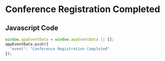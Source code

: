 # Conference Registration Completed

### 

## Javascript Code
```js
window.appEventData = window.appEventData || [];
appEventData.push({
  "event": "Conference Registration Completed"
});
```








